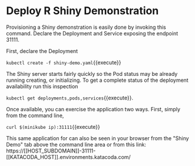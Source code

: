 # Deploy R Shiny Demonstration #

Provisioning a Shiny demonstration is easily done by invoking this command. Declare the Deployment and Service exposing the endpoint 31111.

First, declare the Deployment

`kubectl create -f shiny-demo.yaml`{{execute}}

The Shiny server starts fairly quickly so the Pod status may be already running creating, or initializing. To get a complete status of the deployment availability run this inspection

`kubectl get deployments,pods,services`{{execute}}.

Once available, you can exercise the application two ways. First, simply from the command line,

`curl $(minikube ip):31111`{{execute}}

This same application for can also be seen in your browser from the "Shiny Demo" tab above the command line area or from this link: https://[[HOST_SUBDOMAIN]]-31111-[[KATACODA_HOST]].environments.katacoda.com/
